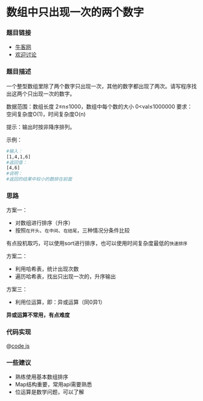 
# 数组中只出现一次的两个数字




### 题目链接

- [牛客网](https://www.nowcoder.com/practice/389fc1c3d3be4479a154f63f495abff8)
- [欢迎讨论]()

### 题目描述

一个整型数组里除了两个数字只出现一次，其他的数字都出现了两次。请写程序找出这两个只出现一次的数字。

数据范围：数组长度 2≤n≤1000，数组中每个数的大小 0<val≤1000000
要求：空间复杂度O(1)，时间复杂度O(n)

提示：输出时按非降序排列。


示例：

```bash
#输入：
[1,4,1,6]
#返回值：
[4,6]
#说明：
#返回的结果中较小的数排在前面    
```

### 思路

方案一：
- 对数组进行排序（升序）
- 按照`在开头`、`在中间`、`在结尾`，三种情况分条件比较

有点投机取巧，可以使用sort进行排序，也可以使用时间复杂度最低的`快速排序`

方案二：
- 利用哈希表，统计出现次数
- 遍历哈希表，找出只出现一次的，升序输出

方案三：
- 利用位运算，即：异或运算（同0异1）

**异或运算不常用，有点难度**

### 代码实现

@[code js](@code/algorithm/剑指/位运算/findNumsAppearOnce.js)


### 一些建议

- 熟练使用基本数组排序
- Map结构重要，常用api需要熟悉
- 位运算是数学问题，可以了解